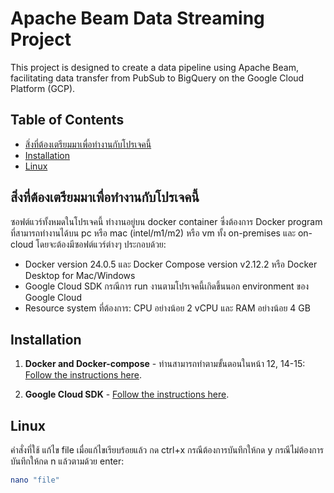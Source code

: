 # Apache Beam Data Streaming Project

This project is designed to create a data pipeline using Apache Beam, facilitating data transfer from PubSub to BigQuery on the Google Cloud Platform (GCP).

## Table of Contents

- [สิ่งที่ต้องเตรียมมาเพื่อทำงานกับโปรเจคนี้](#สิ่งที่ต้องเตรียมมาเพื่อทำงานกับโปรเจคนี้)
- [Installation](#Installation)
- [Linux](#Linux)


## สิ่งที่ต้องเตรียมมาเพื่อทำงานกับโปรเจคนี้

ซอฟต์แวร์ทั้งหมดในโปรเจคนี้ ทำงานอยู่บน docker container ซึ่งต้องการ Docker program ที่สามารถทำงานได้บน pc หรือ mac (intel/m1/m2) หรือ vm ทั้ง on-premises และ on-cloud โดยจะต้องมีซอฟต์แวร์ต่างๆ ประกอบด้วย:

- Docker version 24.0.5 และ Docker Compose version v2.12.2 หรือ Docker Desktop for Mac/Windows
- Google Cloud SDK กรณีการ run งานตามโปรเจคนี้เกิดขึ้นนอก environment ของ Google Cloud
- Resource system ที่ต้องการ: CPU อย่างน้อย 2 vCPU และ RAM อย่างน้อย 4 GB

## Installation

1. **Docker and Docker-compose** - ท่านสามารถทำตามขั้นตอนในหน้า 12, 14-15: [Follow the instructions here](https://docs.google.com/presentation/d/1USvOvbXAohymqWaNbYMfD3e23Z35aJO-hQUaY7y_JBA/edit#slide=id.g198e6c17f8f_0_201).
   
2. **Google Cloud SDK** - [Follow the instructions here](https://cloud.google.com/sdk/docs/install).

## Linux

คำสั่งที่ใช้ แก้ไข file เมื่อแก้ไขเรียบร้อยแล้ว กด ctrl+x กรณีต้องการบันทึกให้กด y กรณีไม่ต้องการบันทึกให้กด n แล้วตามด้วย enter:

   ```sh
   nano "file"
  
